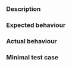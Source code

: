 ### Description ###

### Expected behaviour ###

### Actual behaviour ###

### Minimal test case ###
